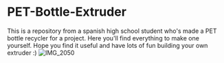# PET-Bottle-Extruder
This is a repository from a spanish high school student who's made a PET bottle recycler for a project. Here you'll find everything to make one yourself. Hope you find it useful and have lots of fun building your  own extruder :)
![IMG_2050](https://github.com/user-attachments/assets/3e841931-b75e-4b57-8f10-2326e4eec220)
